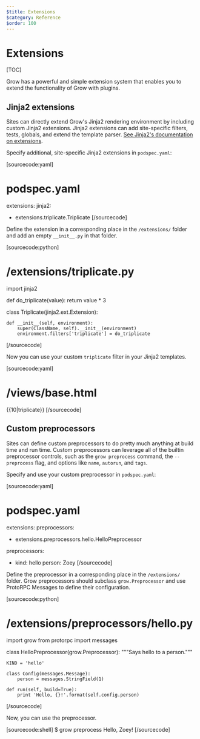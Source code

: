 ```yaml
---
$title: Extensions
$category: Reference
$order: 100
---
```

# Extensions

[TOC]

Grow has a powerful and simple extension system that enables you to extend the functionality of Grow with plugins.

## Jinja2 extensions

Sites can directly extend Grow's Jinja2 rendering environment by including custom Jinja2 extensions. Jinja2 extensions can add site-specific filters, tests, globals, and extend the template parser. [See Jinja2's documentation on extensions](http://jinja.pocoo.org/docs/extensions/).

Specify additional, site-specific Jinja2 extensions in `podspec.yaml`:

[sourcecode:yaml]
# podspec.yaml

extensions:
  jinja2:
  - extensions.triplicate.Triplicate
[/sourcecode]

Define the extension in a corresponding place in the `/extensions/` folder and add an empty `__init__.py` in that folder.

[sourcecode:python]
# /extensions/triplicate.py

import jinja2


def do_triplicate(value):
    return value * 3


class Triplicate(jinja2.ext.Extension):

    def __init__(self, environment):
        super(ClassName, self).__init__(environment)
        environment.filters['triplicate'] = do_triplicate
[/sourcecode]

Now you can use your custom `triplicate` filter in your Jinja2 templates.

[sourcecode:yaml]
# /views/base.html

{{10|triplicate}}
[/sourcecode]

## Custom preprocessors

Sites can define custom preprocessors to do pretty much anything at build time and run time. Custom preprocessors can leverage all of the builtin preprocessor controls, such as the `grow preprocess` command, the `--preprocess` flag, and options like `name`, `autorun`, and `tags`.

Specify and use your custom preprocessor in `podspec.yaml`:

[sourcecode:yaml]
# podspec.yaml

extensions:
  preprocessors:
  - extensions.preprocessors.hello.HelloPreprocessor

preprocessors:
- kind: hello
  person: Zoey
[/sourcecode]

Define the preprocessor in a corresponding place in the `/extensions/` folder. Grow preprocessors should subclass `grow.Preprocessor` and use ProtoRPC Messages to define their configuration.

[sourcecode:python]
# /extensions/preprocessors/hello.py

import grow
from protorpc import messages


class HelloPreprocessor(grow.Preprocessor):
    """Says hello to a person."""

    KIND = 'hello'

    class Config(messages.Message):
        person = messages.StringField(1)

    def run(self, build=True):
        print 'Hello, {}!'.format(self.config.person)
[/sourcecode]

Now, you can use the preprocessor.

[sourcecode:shell]
$ grow preprocess
Hello, Zoey!
[/sourcecode]
